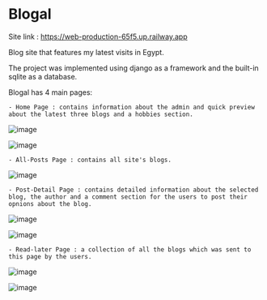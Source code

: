 # Blogal

Site link : https://web-production-65f5.up.railway.app

Blog site that features my latest visits in Egypt. 

The project was implemented using django as a framework and the built-in sqlite as a database.

Blogal has 4 main pages:
    
    - Home Page : contains information about the admin and quick preview about the latest three blogs and a hobbies section.
    
   ![image](https://user-images.githubusercontent.com/47431372/226134999-a61c6145-203f-4afe-bcc4-6308ce864138.png)


   ![image](https://user-images.githubusercontent.com/47431372/226135015-2f66767f-be9a-44ea-9808-538719529059.png)

    - All-Posts Page : contains all site's blogs.
    
   ![image](https://user-images.githubusercontent.com/47431372/226134977-9c31e6ba-3eaa-4e65-9a8f-8c1bbe6b2ad9.png)

    
    - Post-Detail Page : contains detailed information about the selected blog, the author and a comment section for the users to post their opnions about the blog.
    
    
   ![image](https://user-images.githubusercontent.com/47431372/226135058-b68637d5-1834-427b-9897-6de15ecadf3d.png)
    
    
    
   ![image](https://user-images.githubusercontent.com/47431372/226135079-3db65ef1-c89b-4bd8-a903-f931a990c276.png)

    
    
    - Read-later Page : a collection of all the blogs which was sent to this page by the users.
    
    
        
   ![image](https://user-images.githubusercontent.com/47431372/226135173-024a0ac2-3f59-4c35-aa0d-415324a64107.png)

        
   ![image](https://user-images.githubusercontent.com/47431372/226135182-65cbab10-db34-4e7a-a386-e77e0341861f.png)
